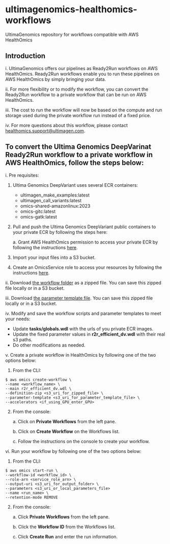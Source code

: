 # ultimagenomics-healthomics-workflows
UltimaGenomics repository for workflows compatible with AWS HealthOmics

## Introduction
i. UltimaGenomics offers our pipelines as Ready2Run workflows on AWS HealthOmics. Ready2Run workflows enable you to run these pipelines on AWS HealthOmics by simply bringing your data.

ii. For more flexibility or to modify the workflow, you can convert the Ready2Run workflow to a private workflow that can be run on AWS HealthOmics.

iii. The cost to run the workflow will now be based on the compute and run storage used during the private workflow run instead of a fixed price.

iv. For more questions about this workflow, please contact healthomics.support@ultimagen.com.

## To convert the Ultima Genomics DeepVarinat Ready2Run workflow to a private workflow in AWS HealthOmics, follow the steps below:
i. Pre requisites: 
1. Ultima Genomics DeepVariant uses several ECR containers:
   - ultimagen_make_examples:latest
   - ultimagen_call_variants:latest
   - omics-shared-amazonlinux:2023
   - omics-gitc:latest
   - omics-gatk:latest
2. Pull and push the Ultima Genomics DeepVariant public containers to your private ECR by following the steps here:

    a. Grant AWS HealthOmics permission to access your private ECR by following the instructions [here](https://docs.aws.amazon.com/omics/latest/dev/permissions-resource.html#permissions-resource-ecr).
   
3. Import your input files into a S3 bucket.
5. Create an OmicsService role to access your resources by following the instructions [here](https://docs.aws.amazon.com/omics/latest/dev/setting-up-workflows.html).

ii. Download [the workflow folder](ultima_genomics_deepvarinat/UltimaGenomicsDV.zip) as a zipped file. You can save this zipped file locally or in a S3 bucket. 

iii. Download [the parameter template file](ultima_genomics_deepvarinat/r2r_efficient_dv_parameter_template.json). You can save this zipped file locally or in a S3 bucket.

iv. Modify and save the workflow scripts and parameter templates to meet your needs:
   - Update **tasks/globals.wdl** with the urls of you private ECR images.
   - Update the fixed parameter values in **r2r_efficient_dv.wdl** with their real s3 paths.
   - Do other modifications as needed.

v. Create a private workflow in HealthOmics by following one of the two options below:
1. From the CLI:
 ~~~
$ aws omics create-workflow \
--name <workflow_name> \
--main r2r_efficient_dv.wdl \
--definition-zip <s3_uri_for_zipped_file> \
--parameter-template <s3_uri_for_parameter_template_file> \
--accelerators <if_using_GPU_enter_GPU>
 ~~~
2. From the console:
    
    a. Click on **Private Workflows** from the left pane.
    
    b. Click on **Create Workflow** on the Workflows list.
    
    c. Follow the instructions on the console to create your workflow.

vi. Run your workflow by following one of the two options below:
1. From the CLI:
 ~~~
$ aws omics start-run \
--workflow-id <workflow_id> \
--role-arn <service_role_arn> \
 --output-uri <s3_uri_for_output_folder> \
 --parameters <s3_uri_or_local_parameters_file>
 --name <run_name> \
 --retention-mode REMOVE
 ~~~
2. From the console:
   
   a. Click **Private Workflows** from the left pane.

   b. Click the **Workflow ID** from the Workflows list.

   c. Click **Create Run** and enter the run information.
